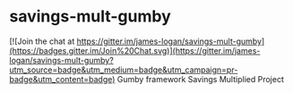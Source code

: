 # savings-mult-gumby

[![Join the chat at https://gitter.im/james-logan/savings-mult-gumby](https://badges.gitter.im/Join%20Chat.svg)](https://gitter.im/james-logan/savings-mult-gumby?utm_source=badge&utm_medium=badge&utm_campaign=pr-badge&utm_content=badge)
Gumby framework Savings Multiplied Project
